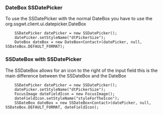 ### DateBox SSDatePicker
To use the SSDatePicker with the normal DateBox you have to use the org.ssgwt.client.ui.datepicker.DateBox
```
    SSDatePicker datePicker = new SSDatePicker();
    datePicker.setStyleName("dtPickerSize");
    DateBox dateBox = new DateBox<Contact>(datePicker, null, SSDateBox.DEFAULT_FORMAT);
```

### SSDateBox with SSDatePicker
The SSDateBox allows for an icon to the right of the input field this is the main difference between the SSDateBox and the DateBox
```
    SSDatePicker datePicker = new SSDatePicker();
    datePicker.setStyleName("dtPickerSize");
    FocusImage dateFieldIcon = new FocusImage();
    dateFieldIcon.setStyleName("styleForTheIcon");
    SSDateBox dateBox = new SSDateBox<Contact>(datePicker, null, SSDateBox.DEFAULT_FORMAT, dateFieldIcon);
```